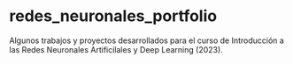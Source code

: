 # redes_neuronales_portfolio
Algunos trabajos y proyectos desarrollados para el curso de Introducción a las Redes Neuronales Artificilales y Deep Learning (2023).
